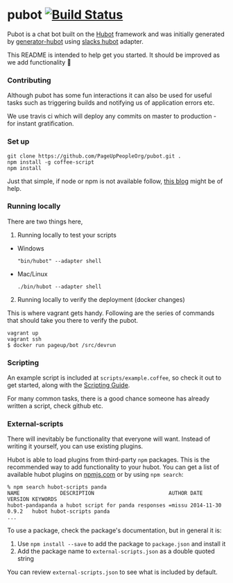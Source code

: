 # pubot [![Build Status](https://travis-ci.org/PageUpPeopleOrg/pubot.svg?branch=master)](https://travis-ci.org/PageUpPeopleOrg/pubot)


Pubot is a chat bot built on the [Hubot][hubot] framework and was initially generated by [generator-hubot][generator-hubot] using [slacks hubot][slack-hubot] adapter.

This README is intended to help get you started. It should be improved as we add functionality :beer:

[hubot]: http://hubot.github.com
[generator-hubot]: https://github.com/github/generator-hubot
[slack-hubot]: https://github.com/slackhq/hubot-slack

### Contributing

Although pubot has some fun interactions it can also be used for useful tasks such as triggering builds and notifying us of application errors etc.

We use travis ci which will deploy any commits on master to production - for instant gratification.

### Set up

    git clone https://github.com/PageUpPeopleOrg/pubot.git .
    npm install -g coffee-script
    npm install

Just that simple, if node or npm is not available follow, [this blog][treehouse-blog] might be of help.

[treehouse-blog]: http://blog.teamtreehouse.com/install-node-js-npm-windows

### Running locally

There are two things here,

1. Running locally to test your scripts

* Windows

    `"bin/hubot" --adapter shell`

* Mac/Linux

    `./bin/hubot --adapter shell`

2. Running locally to verify the deployment (docker changes)

This is where vagrant gets handy.
Following are the series of commands that should take you there to verify the pubot.

    vagrant up
    vagrant ssh
    $ docker run pageup/bot /src/devrun


### Scripting

An example script is included at `scripts/example.coffee`, so check it out to
get started, along with the [Scripting Guide](scripting-docs).

For many common tasks, there is a good chance someone has already written a script, check github etc.

[scripting-docs]: https://github.com/github/hubot/blob/master/docs/scripting.md

### External-scripts

There will inevitably be functionality that everyone will want. Instead of
writing it yourself, you can use existing plugins.

Hubot is able to load plugins from third-party `npm` packages. This is the
recommended way to add functionality to your hubot. You can get a list of
available hubot plugins on [npmjs.com](npmjs) or by using `npm search`:

    % npm search hubot-scripts panda
    NAME             DESCRIPTION                        AUTHOR DATE       VERSION KEYWORDS
    hubot-pandapanda a hubot script for panda responses =missu 2014-11-30 0.9.2   hubot hubot-scripts panda
    ...


To use a package, check the package's documentation, but in general it is:

1. Use `npm install --save` to add the package to `package.json` and install it
2. Add the package name to `external-scripts.json` as a double quoted string

You can review `external-scripts.json` to see what is included by default.
